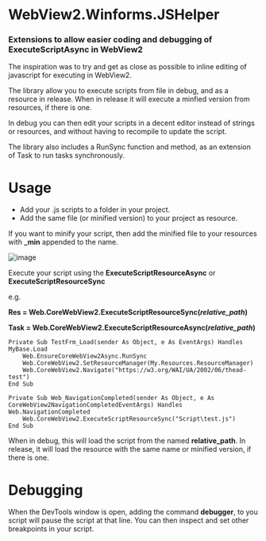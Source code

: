 # WebView2.Winforms.JSHelper
### Extensions to allow easier coding and debugging of ExecuteScriptAsync in WebView2

The inspiration was to try and get as close as possible to inline editing of javascript for executing in WebView2.

The library allow you to execute scripts from file in debug, and as a resource in release.
When in release it will execute a minfied version from resources, if there is one.

In debug you can then edit your scripts in a decent editor instead of strings or resources, and without having to recompile to update the script.

The library also includes a RunSync function and method, as an extension of Task to run tasks synchronously.

# Usage

* Add your .js scripts to a folder in your project.
* Add the same file (or minified version) to your project as resource.

If you want to minify your script, then add the minified file to your resources with __\_min__ appended to the name.

![image](https://user-images.githubusercontent.com/30246320/117533128-ef77af00-afe2-11eb-9b6e-9206b894d668.png)

Execute your script using the __ExecuteScriptResourceAsync__ or __ExecuteScriptResourceSync__

e.g.

__Res = Web.CoreWebView2.ExecuteScriptResourceSync(_relative\_path_)__

__Task = Web.CoreWebView2.ExecuteScriptResourceAsync(_relative\_path_)__

```
Private Sub TestFrm_Load(sender As Object, e As EventArgs) Handles MyBase.Load
	Web.EnsureCoreWebView2Async.RunSync
	Web.CoreWebView2.SetResourceManager(My.Resources.ResourceManager)
	Web.CoreWebView2.Navigate("https://w3.org/WAI/UA/2002/06/thead-test")
End Sub

Private Sub Web_NavigationCompleted(sender As Object, e As CoreWebView2NavigationCompletedEventArgs) Handles Web.NavigationCompleted
	Web.CoreWebView2.ExecuteScriptResourceSync("Script\test.js")
End Sub
```
When in debug, this will load the script from the named __relative_path__. In release, it will load the resource with the same name or minified version, if there is one.

# Debugging
When the DevTools window is open, adding the command __debugger__, to you script will pause the script at that line. You can then inspect and set other breakpoints in your script.
